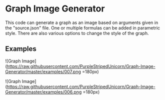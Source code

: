 # Graph Image Generator

This code can generate a graph as an image based on arguments given in the "source.json" file. One or multiple formulas can be added in parametric style. There are also various options to change the style of the graph.

## Examples

![Graph Image](https://raw.githubusercontent.com/PurpleStripedUnicorn/Graph-Image-Generator/master/examples/007.png =180px)

![Graph Image](https://raw.githubusercontent.com/PurpleStripedUnicorn/Graph-Image-Generator/master/examples/006.png =180px)
